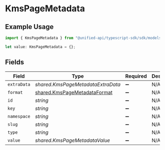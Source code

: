 # KmsPageMetadata

## Example Usage

```typescript
import { KmsPageMetadata } from "@unified-api/typescript-sdk/sdk/models/shared";

let value: KmsPageMetadata = {};
```

## Fields

| Field                                                                               | Type                                                                                | Required                                                                            | Description                                                                         |
| ----------------------------------------------------------------------------------- | ----------------------------------------------------------------------------------- | ----------------------------------------------------------------------------------- | ----------------------------------------------------------------------------------- |
| `extraData`                                                                         | *shared.KmsPageMetadataExtraData*                                                   | :heavy_minus_sign:                                                                  | N/A                                                                                 |
| `format`                                                                            | [shared.KmsPageMetadataFormat](../../../sdk/models/shared/kmspagemetadataformat.md) | :heavy_minus_sign:                                                                  | N/A                                                                                 |
| `id`                                                                                | *string*                                                                            | :heavy_minus_sign:                                                                  | N/A                                                                                 |
| `key`                                                                               | *string*                                                                            | :heavy_minus_sign:                                                                  | N/A                                                                                 |
| `namespace`                                                                         | *string*                                                                            | :heavy_minus_sign:                                                                  | N/A                                                                                 |
| `slug`                                                                              | *string*                                                                            | :heavy_minus_sign:                                                                  | N/A                                                                                 |
| `type`                                                                              | *string*                                                                            | :heavy_minus_sign:                                                                  | N/A                                                                                 |
| `value`                                                                             | *shared.KmsPageMetadataValue*                                                       | :heavy_minus_sign:                                                                  | N/A                                                                                 |